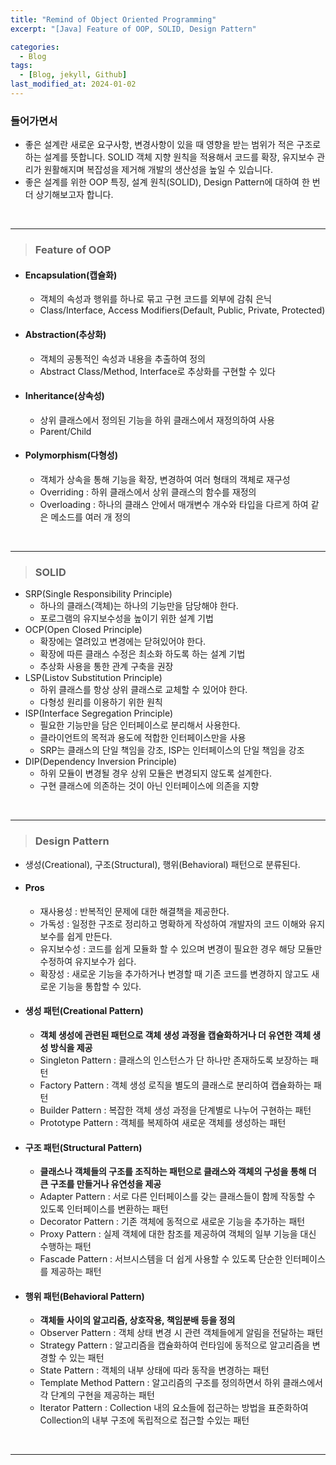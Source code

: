 ```yaml
---
title: "Remind of Object Oriented Programming"
excerpt: "[Java] Feature of OOP, SOLID, Design Pattern"

categories:
  - Blog
tags:
  - [Blog, jekyll, Github]
last_modified_at: 2024-01-02
---
```



### 들어가면서

  - 좋은 설계란 새로운 요구사항, 변경사항이 있을 때 영향을 받는 범위가 적은 구조로 하는 설계를 뜻합니다. SOLID 객체 지향 원칙을 적용해서 코드를 확장, 유지보수 관리가 원활해지며 복잡성을 제거해 개발의 생산성을 높일 수 있습니다.
  - 좋은 설계를 위한 OOP 특징, 설계 원칙(SOLID), Design Pattern에 대하여 한 번 더 상기해보고자 합니다.

<br />

---

> ### Feature of OOP

  - #### Encapsulation(캡슐화)
    - 객체의 속성과 행위를 하나로 묶고 구현 코드를 외부에 감춰 은닉
    - Class/Interface, Access Modifiers(Default, Public, Private, Protected)

  - #### Abstraction(추상화)
    - 객체의 공통적인 속성과 내용을 추출하여 정의
    - Abstract Class/Method, Interface로 추상화를 구현할 수 있다

  - #### Inheritance(상속성)
    - 상위 클래스에서 정의된 기능을 하위 클래스에서 재정의하여 사용
    - Parent/Child

  - #### Polymorphism(다형성)
    - 객체가 상속을 통해 기능을 확장, 변경하여 여러 형태의 객체로 재구성
    - Overriding : 하위 클래스에서 상위 클래스의 함수를 재정의
    - Overloading : 하나의 클래스 안에서 매개변수 개수와 타입을 다르게 하여 같은 메소드를 여러 개 정의


 
<br />

---

> ### SOLID

  - SRP(Single Responsibility Principle)
    - 하나의 클래스(객체)는 하나의 기능만을 담당해야 한다.
    - 포로그램의 유지보수성을 높이기 위한 설계 기법
  - OCP(Open Closed Principle)
    - 확장에는 열려있고 변경에는 닫혀있어야 한다.
    - 확장에 따른 클래스 수정은 최소화 하도록 하는 설계 기법
    - 추상화 사용을 통한 관계 구축을 권장
  - LSP(Listov Substitution Principle)
    - 하위 클래스를 항상 상위 클래스로 교체할 수 있어야 한다.
    - 다형성 원리를 이용하기 위한 원칙
  - ISP(Interface Segregation Principle)
    - 필요한 기능만을 담은 인터페이스로 분리해서 사용한다.
    - 클라이언트의 목적과 용도에 적합한 인터페이스만을 사용
    - SRP는 클래스의 단일 책임을 강조, ISP는 인터페이스의 단일 책임을 강조
  - DIP(Dependency Inversion Principle)
    - 하위 모듈이 변경될 경우 상위 모듈은 변경되지 않도록 설계한다.
    - 구현 클래스에 의존하는 것이 아닌 인터페이스에 의존을 지향

 
<br />

---

> ### Design Pattern

  - 생성(Creational), 구조(Structural), 행위(Behavioral) 패턴으로 분류된다.
  - #### Pros
    - 재사용성 : 반복적인 문제에 대한 해결책을 제공한다.
    - 가독성 : 일정한 구조로 정리하고 명확하게 작성하여 개발자의 코드 이해와 유지보수를 쉽게 만든다.
    - 유지보수성 : 코드를 쉽게 모듈화 할 수 있으며 변경이 필요한 경우 해당 모듈만 수정하여 유지보수가 쉽다.
    - 확장성 : 새로운 기능을 추가하거나 변경할 때 기존 코드를 변경하지 않고도 새로운 기능을 통합할 수 있다.
  
  - #### 생성 패턴(Creational Pattern)
    - **객체 생성에 관련된 패턴으로 객체 생성 과정을 캡슐화하거나 더 유연한 객체 생성 방식을 제공**
    - Singleton Pattern : 클래스의 인스턴스가 단 하나만 존재하도록 보장하는 패턴
    - Factory Pattern : 객체 생성 로직을 별도의 클래스로 분리하여 캡슐화하는 패턴
    - Builder Pattern : 복잡한 객체 생성 과정을 단계별로 나누어 구현하는 패턴
    - Prototype Pattern : 객체를 복제하여 새로운 객체를 생성하는 패턴


  - #### 구조 패턴(Structural Pattern)
    - **클래스나 객체들의 구조를 조직하는 패턴으로 클래스와 객체의 구성을 통해 더 큰 구조를 만들거나 유연성을 제공**
    - Adapter Pattern : 서로 다른 인터페이스를 갖는 클래스들이 함께 작동할 수 있도록 인터페이스를 변환하는 패턴
    - Decorator Pattern : 기존 객체에 동적으로 새로운 기능을 추가하는 패턴
    - Proxy Pattern : 실제 객체에 대한 참조를 제공하여 객체의 일부 기능을 대신 수행하는 패턴
    - Fascade Pattern : 서브시스템을 더 쉽게 사용할 수 있도록 단순한 인터페이스를 제공하는 패턴

  - #### 행위 패턴(Behavioral Pattern)
    - **객체들 사이의 알고리즘, 상호작용, 책임분배 등을 정의**
    - Observer Pattern : 객체 상태 변경 시 관련 객체들에게 알림을 전달하는 패턴
    - Strategy Pattern : 알고리즘을 캡슐화하여 런타임에 동적으로 알고리즘을 변경할 수 있는 패턴
    - State Pattern : 객체의 내부 상태에 따라 동작을 변경하는 패턴
    - Template Method Pattern : 알고리즘의 구조를 정의하면서 하위 클래스에서 각 단계의 구현을 제공하는 패턴
    - Iterator Pattern : Collection 내의 요소들에 접근하는 방법을 표준화하여 Collection의 내부 구조에 독립적으로 접근할 수있는 패턴


<br />

---
